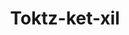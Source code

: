 ---
layout: item
title: Toktz-ket-xil
item-id: 6524
datatable: true
id: 6524
name: "Toktz-ket-xil"
members: true
lowalch: 18000
highalch: 27000
examine: "A spiked shield of obsidian."
monsters:
  - id: 2173
    name: "TzHaar-Ket"
    members: true
    combat_level: 149
    wiki_url: "https://oldschool.runescape.wiki/w/TzHaar-Ket#Level_149"
    drops:
      - quantity: "1"
        rarity: 0.001953125
        drop_requirements: null
  - id: 7679
    name: "TzHaar-Ket"
    members: true
    combat_level: 221
    wiki_url: "https://oldschool.runescape.wiki/w/TzHaar-Ket#Level_221"
    drops:
      - quantity: "1"
        rarity: 0.001953125
        drop_requirements: null
---
